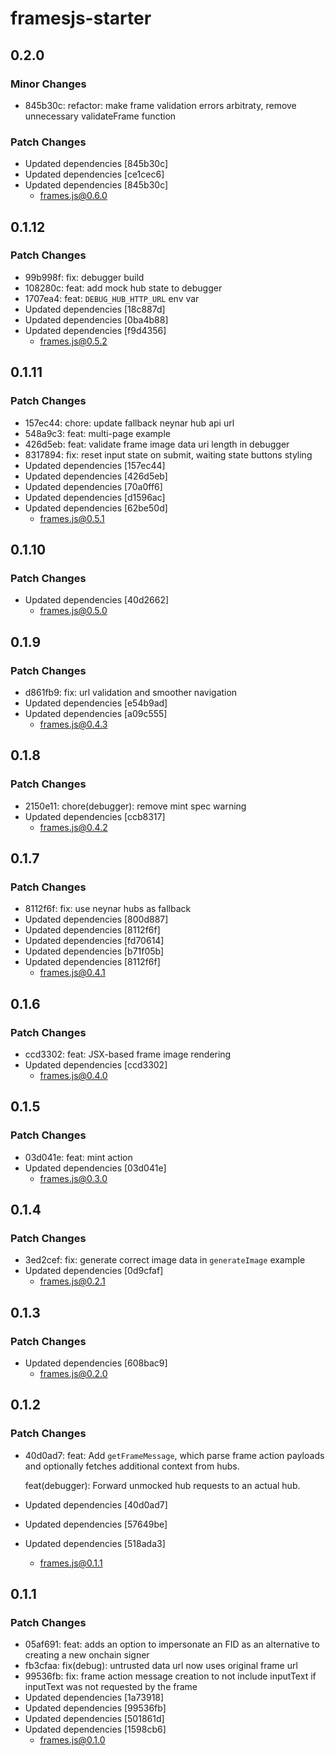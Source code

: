 # framesjs-starter

## 0.2.0

### Minor Changes

- 845b30c: refactor: make frame validation errors arbitraty, remove unnecessary validateFrame function

### Patch Changes

- Updated dependencies [845b30c]
- Updated dependencies [ce1cec6]
- Updated dependencies [845b30c]
  - frames.js@0.6.0

## 0.1.12

### Patch Changes

- 99b998f: fix: debugger build
- 108280c: feat: add mock hub state to debugger
- 1707ea4: feat: `DEBUG_HUB_HTTP_URL` env var
- Updated dependencies [18c887d]
- Updated dependencies [0ba4b88]
- Updated dependencies [f9d4356]
  - frames.js@0.5.2

## 0.1.11

### Patch Changes

- 157ec44: chore: update fallback neynar hub api url
- 548a9c3: feat: multi-page example
- 426d5eb: feat: validate frame image data uri length in debugger
- 8317894: fix: reset input state on submit, waiting state buttons styling
- Updated dependencies [157ec44]
- Updated dependencies [426d5eb]
- Updated dependencies [70a0ff6]
- Updated dependencies [d1596ac]
- Updated dependencies [62be50d]
  - frames.js@0.5.1

## 0.1.10

### Patch Changes

- Updated dependencies [40d2662]
  - frames.js@0.5.0

## 0.1.9

### Patch Changes

- d861fb9: fix: url validation and smoother navigation
- Updated dependencies [e54b9ad]
- Updated dependencies [a09c555]
  - frames.js@0.4.3

## 0.1.8

### Patch Changes

- 2150e11: chore(debugger): remove mint spec warning
- Updated dependencies [ccb8317]
  - frames.js@0.4.2

## 0.1.7

### Patch Changes

- 8112f6f: fix: use neynar hubs as fallback
- Updated dependencies [800d887]
- Updated dependencies [8112f6f]
- Updated dependencies [fd70614]
- Updated dependencies [b71f05b]
- Updated dependencies [8112f6f]
  - frames.js@0.4.1

## 0.1.6

### Patch Changes

- ccd3302: feat: JSX-based frame image rendering
- Updated dependencies [ccd3302]
  - frames.js@0.4.0

## 0.1.5

### Patch Changes

- 03d041e: feat: mint action
- Updated dependencies [03d041e]
  - frames.js@0.3.0

## 0.1.4

### Patch Changes

- 3ed2cef: fix: generate correct image data in `generateImage` example
- Updated dependencies [0d9cfaf]
  - frames.js@0.2.1

## 0.1.3

### Patch Changes

- Updated dependencies [608bac9]
  - frames.js@0.2.0

## 0.1.2

### Patch Changes

- 40d0ad7: feat: Add `getFrameMessage`, which parse frame action payloads and optionally fetches additional context from hubs.

  feat(debugger): Forward unmocked hub requests to an actual hub.

- Updated dependencies [40d0ad7]
- Updated dependencies [57649be]
- Updated dependencies [518ada3]
  - frames.js@0.1.1

## 0.1.1

### Patch Changes

- 05af691: feat: adds an option to impersonate an FID as an alternative to creating a new onchain signer
- fb3cfaa: fix(debug): untrusted data url now uses original frame url
- 99536fb: fix: frame action message creation to not include inputText if inputText was not requested by the frame
- Updated dependencies [1a73918]
- Updated dependencies [99536fb]
- Updated dependencies [501861d]
- Updated dependencies [1598cb6]
  - frames.js@0.1.0
